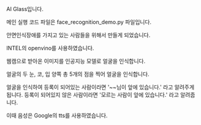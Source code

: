 AI Glass입니다.

메인 실행 코드 파일은 face_recognition_demo.py 파일입니다.

안면인식장애를 가지고 있는 사람들을 위해서 만들게 되었습니다.

INTEL의 openvino를 사용하였습니다.

웹캠으로 받아온 이미지를 인공지능 모델로 얼굴을 인식합니다.

얼굴의 두 눈, 코, 입 양쪽 총 5개의 점을 찍어 얼굴을 인식합니다.

얼굴을 인식하여 등록이 되어있는 사람이라면 '~~님이 앞에 있습니다.' 라고 알려주게 됩니다.
등록이 되어있지 않은 사람이라면 '모르는 사람이 앞에 있습니다.' 라고 알려줍니다.

이때 음성은 Google의 tts를 사용하였습니다.